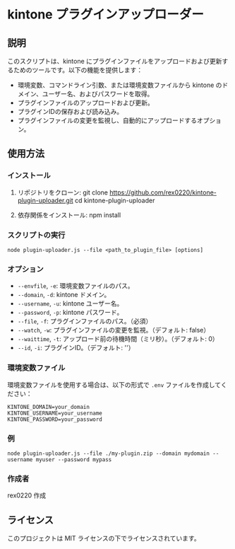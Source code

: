 # kintone プラグインアップローダー

## 説明

このスクリプトは、kintone にプラグインファイルをアップロードおよび更新するためのツールです。以下の機能を提供します：
- 環境変数、コマンドライン引数、または環境変数ファイルから kintone のドメイン、ユーザー名、およびパスワードを取得。
- プラグインファイルのアップロードおよび更新。
- プラグインIDの保存および読み込み。
- プラグインファイルの変更を監視し、自動的にアップロードするオプション。

## 使用方法

### インストール

1. リポジトリをクローン:
    git clone https://github.com/rex0220/kintone-plugin-uploader.git
    cd kintone-plugin-uploader

2. 依存関係をインストール:
    npm install

### スクリプトの実行

    node plugin-uploader.js --file <path_to_plugin_file> [options]

### オプション

- `--envfile`, `-e`: 環境変数ファイルのパス。
- `--domain`, `-d`: kintone ドメイン。
- `--username`, `-u`: kintone ユーザー名。
- `--password`, `-p`: kintone パスワード。
- `--file`, `-f`: プラグインファイルのパス。（必須）
- `--watch`, `-w`: プラグインファイルの変更を監視。（デフォルト: false）
- `--waittime`, `-t`: アップロード前の待機時間（ミリ秒）。（デフォルト: 0）
- `--id`, `-i`: プラグインID。（デフォルト: ''）

### 環境変数ファイル

環境変数ファイルを使用する場合は、以下の形式で `.env` ファイルを作成してください：

    KINTONE_DOMAIN=your_domain
    KINTONE_USERNAME=your_username
    KINTONE_PASSWORD=your_password

### 例

    node plugin-uploader.js --file ./my-plugin.zip --domain mydomain --username myuser --password mypass

### 作成者

rex0220 作成

## ライセンス

このプロジェクトは MIT ライセンスの下でライセンスされています。

